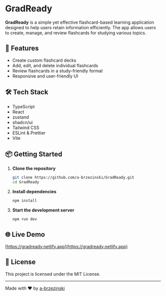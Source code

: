 # GradReady

**GradReady** is a simple yet effective flashcard-based learning application designed to help users retain information efficiently. The app allows users to create, manage, and review flashcards for studying various topics.

## 🚀 Features

- Create custom flashcard decks
- Add, edit, and delete individual flashcards
- Review flashcards in a study-friendly format
- Responsive and user-friendly UI

## 🛠️ Tech Stack

- TypeScript
- React
- zustand
- shadcn/ui
- Tailwind CSS
- ESLint & Prettier
- Vite

## 📦 Getting Started

1. **Clone the repository**

   ```bash
   git clone https://github.com/a-brzezinski/GradReady.git
   cd GradReady
   ```

2. **Install dependencies**

   ```bash
   npm install
   ```

3. **Start the development server**

   ```bash
   npm run dev
   ```

## 🌐 Live Demo

[https://gradready.netlify.app](https://gradready.netlify.app)

## 📄 License

This project is licensed under the MIT License.

---

Made with ❤️ by [a-brzezinski](https://github.com/a-brzezinski)
